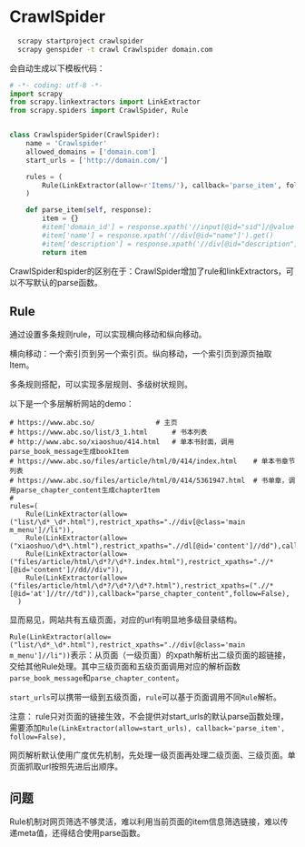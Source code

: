 # CrawlSpider



``` bash
  scrapy startproject crawlspider
  scrapy genspider -t crawl Crawlspider domain.com
```

会自动生成以下模板代码：

``` python
# -*- coding: utf-8 -*-
import scrapy
from scrapy.linkextractors import LinkExtractor
from scrapy.spiders import CrawlSpider, Rule


class CrawlspiderSpider(CrawlSpider):
    name = 'Crawlspider'
    allowed_domains = ['domain.com']
    start_urls = ['http://domain.com/']

    rules = (
        Rule(LinkExtractor(allow=r'Items/'), callback='parse_item', follow=True),
    )

    def parse_item(self, response):
        item = {}
        #item['domain_id'] = response.xpath('//input[@id="sid"]/@value').get()
        #item['name'] = response.xpath('//div[@id="name"]').get()
        #item['description'] = response.xpath('//div[@id="description"]').get()
        return item
```

CrawlSpider和spider的区别在于：CrawlSpider增加了rule和linkExtractors，可以不写默认的parse函数。



## Rule

通过设置多条规则rule，可以实现横向移动和纵向移动。

横向移动：一个索引页到另一个索引页。纵向移动，一个索引页到源页抽取Item。

多条规则搭配，可以实现多层规则、多级树状规则。

以下是一个多层解析网站的demo：

``` 
# https://www.abc.so/  				# 主页
# https://www.abc.so/list/3_1.html		# 书本列表
# http://www.abc.so/xiaoshuo/414.html	# 单本书封面，调用parse_book_message生成bookItem
# https://www.abc.so/files/article/html/0/414/index.html	# 单本书章节列表
# https://www.abc.so/files/article/html/0/414/5361947.html  # 书单章，调用parse_chapter_content生成chapterItem
# 
rules=(
    Rule(LinkExtractor(allow=("list/\d*_\d*.html"),restrict_xpaths=".//div[@class='main m_menu']//li")),
    Rule(LinkExtractor(allow=("xiaoshuo/\d*\.html"),restrict_xpaths=".//dl[@id='content']//dd"),callback="parse_book_message",follow=True),
    Rule(LinkExtractor(allow=("files/article/html/\d*?/\d*?.index.html"),restrict_xpaths=".//*[@id='content']//dd//div")),
    Rule(LinkExtractor(allow=("files/article/html/\d*?/\d*?/\d*?.html"),restrict_xpaths=(".//*[@id='at']//tr//td")),callback="parse_chapter_content",follow=False),
  )
```

显而易见，网站共有五级页面，对应的url有明显地多级目录结构。

`Rule(LinkExtractor(allow=("list/\d*_\d*.html"),restrict_xpaths=".//div[@class='main m_menu']//li"))`表示：从页面（一级页面）的xpath解析出二级页面的超链接，交给其他Rule处理。其中三级页面和五级页面调用对应的解析函数`parse_book_message`和`parse_chapter_content`。

`start_urls`可以携带一级到五级页面，`rule`可以基于页面调用不同`Rule`解析。

注意： rule只对页面的链接生效，不会提供对start_urls的默认parse函数处理，需要添加`Rule(LinkExtractor(allow=start_urls), callback='parse_item', follow=False),`

网页解析默认使用广度优先机制，先处理一级页面再处理二级页面、三级页面。单页面抓取url按照先进后出顺序。

## 问题

Rule机制对网页筛选不够灵活，难以利用当前页面的item信息筛选链接，难以传递meta值，还得结合使用parse函数。